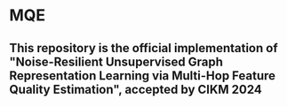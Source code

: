 # MQE
## This repository is the official implementation of "Noise-Resilient Unsupervised Graph Representation Learning via Multi-Hop Feature Quality Estimation", accepted by CIKM 2024 

